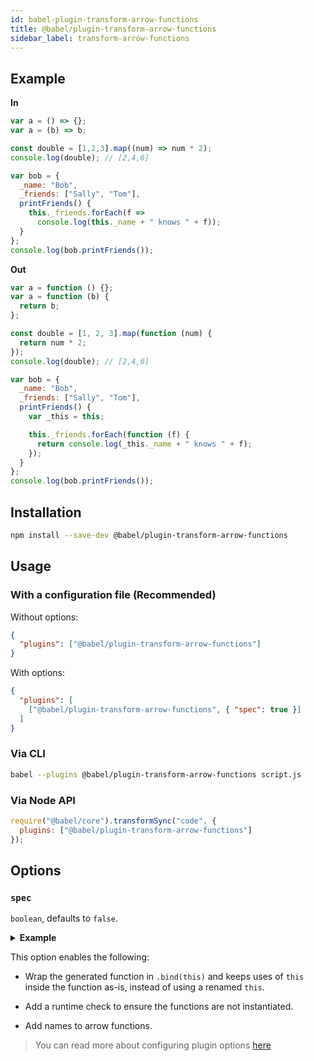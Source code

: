 ```yaml
---
id: babel-plugin-transform-arrow-functions
title: @babel/plugin-transform-arrow-functions
sidebar_label: transform-arrow-functions
---
```


## Example

**In**

```javascript
var a = () => {};
var a = (b) => b;

const double = [1,2,3].map((num) => num * 2);
console.log(double); // [2,4,6]

var bob = {
  _name: "Bob",
  _friends: ["Sally", "Tom"],
  printFriends() {
    this._friends.forEach(f =>
      console.log(this._name + " knows " + f));
  }
};
console.log(bob.printFriends());
```

**Out**

```javascript
var a = function () {};
var a = function (b) {
  return b;
};

const double = [1, 2, 3].map(function (num) {
  return num * 2;
});
console.log(double); // [2,4,6]

var bob = {
  _name: "Bob",
  _friends: ["Sally", "Tom"],
  printFriends() {
    var _this = this;

    this._friends.forEach(function (f) {
      return console.log(_this._name + " knows " + f);
    });
  }
};
console.log(bob.printFriends());
```

## Installation

```sh
npm install --save-dev @babel/plugin-transform-arrow-functions
```

## Usage

### With a configuration file (Recommended)

Without options:

```json
{
  "plugins": ["@babel/plugin-transform-arrow-functions"]
}
```

With options:

```json
{
  "plugins": [
    ["@babel/plugin-transform-arrow-functions", { "spec": true }]
  ]
}
```

### Via CLI

```sh
babel --plugins @babel/plugin-transform-arrow-functions script.js
```

### Via Node API

```javascript
require("@babel/core").transformSync("code", {
  plugins: ["@babel/plugin-transform-arrow-functions"]
});
```

## Options

### `spec`

`boolean`, defaults to `false`.

<p><details>
  <summary><b>Example</b></summary>

  Using spec mode with the above example produces:

  ```js
  var _this = this;

  var a = function a() {
    babelHelpers.newArrowCheck(this, _this);
  }.bind(this);
  var a = function a(b) {
    babelHelpers.newArrowCheck(this, _this);
    return b;
  }.bind(this);

  const double = [1, 2, 3].map(function (num) {
    babelHelpers.newArrowCheck(this, _this);
    return num * 2;
  }.bind(this));
  console.log(double); // [2,4,6]

  var bob = {
    _name: "Bob",
    _friends: ["Sally", "Tom"],
    printFriends() {
      var _this2 = this;

      this._friends.forEach(function (f) {
        babelHelpers.newArrowCheck(this, _this2);
        return console.log(this._name + " knows " + f);
      }.bind(this));
    }
  };
  console.log(bob.printFriends());
  ```
</details></p>

This option enables the following:

 - Wrap the generated function in `.bind(this)` and keeps uses of `this` inside
   the function as-is, instead of using a renamed `this`.

 - Add a runtime check to ensure the functions are not instantiated.

 - Add names to arrow functions.

> You can read more about configuring plugin options [here](https://babeljs.io/docs/en/plugins#plugin-options)
